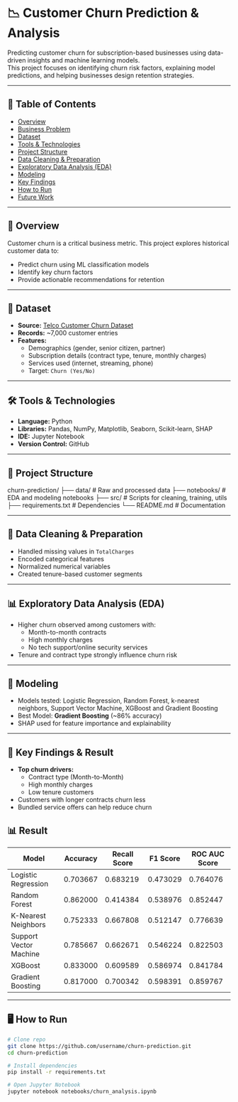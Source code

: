 # 📉 Customer Churn Prediction & Analysis

Predicting customer churn for subscription-based businesses using data-driven insights and machine learning models.  
This project focuses on identifying churn risk factors, explaining model predictions, and helping businesses design retention strategies.

---

## 📌 Table of Contents
- [Overview](#overview)  
- [Business Problem](#business-problem)  
- [Dataset](#dataset)  
- [Tools & Technologies](#tools--technologies)  
- [Project Structure](#project-structure)  
- [Data Cleaning & Preparation](#data-cleaning--preparation)  
- [Exploratory Data Analysis (EDA)](#exploratory-data-analysis-eda)  
- [Modeling](#modeling)  
- [Key Findings](#key-findings)  
- [How to Run](#how-to-run)  
- [Future Work](#future-work)

---

## 📖 Overview
Customer churn is a critical business metric. This project explores historical customer data to:  
- Predict churn using ML classification models  
- Identify key churn factors  
- Provide actionable recommendations for retention

---

## 📂 Dataset
- **Source:** [Telco Customer Churn Dataset](https://www.kaggle.com/blastchar/telco-customer-churn)  
- **Records:** ~7,000 customer entries  
- **Features:**  
  - Demographics (gender, senior citizen, partner)  
  - Subscription details (contract type, tenure, monthly charges)  
  - Services used (internet, streaming, phone)  
  - Target: `Churn (Yes/No)`  

---

## 🛠️ Tools & Technologies
- **Language:** Python  
- **Libraries:** Pandas, NumPy, Matplotlib, Seaborn, Scikit-learn, SHAP  
- **IDE:** Jupyter Notebook  
- **Version Control:** GitHub  

---

## 📁 Project Structure
churn-prediction/
├── data/ # Raw and processed data
├── notebooks/ # EDA and modeling notebooks
├── src/ # Scripts for cleaning, training, utils
├── requirements.txt # Dependencies
└── README.md # Documentation

---

## 🧹 Data Cleaning & Preparation
- Handled missing values in `TotalCharges`  
- Encoded categorical features  
- Normalized numerical variables  
- Created tenure-based customer segments

---

## 📊 Exploratory Data Analysis (EDA)
- Higher churn observed among customers with:  
  - Month-to-month contracts  
  - High monthly charges  
  - No tech support/online security services  
- Tenure and contract type strongly influence churn risk

---

## 🤖 Modeling
- Models tested: Logistic Regression, Random Forest, k-nearest neighbors, Support Vector Machine, XGBoost and Gradient Boosting
- Best Model: **Gradient Boosting** (~86% accuracy)  
- SHAP used for feature importance and explainability  

---

## 🔑 Key Findings & Result
- **Top churn drivers:**  
  - Contract type (Month-to-Month)  
  - High monthly charges  
  - Low tenure customers  
- Customers with longer contracts churn less  
- Bundled service offers can help reduce churn

## 📊 Result

| Model                     | Accuracy  | Recall Score | F1 Score  | ROC AUC Score |
|---------------------------|-----------|-------------|-----------|---------------|
| Logistic Regression       | 0.703667  | 0.683219    | 0.473029  | 0.764076      |
| Random Forest             | 0.862000  | 0.414384    | 0.538976  | 0.852447      |
| K-Nearest Neighbors       | 0.752333  | 0.667808    | 0.512147  | 0.776639      |
| Support Vector Machine    | 0.785667  | 0.662671    | 0.546224  | 0.822503      |
| XGBoost                   | 0.833000  | 0.609589    | 0.586974  | 0.841784      |
| Gradient Boosting         | 0.817000  | 0.700342    | 0.598391  | 0.859767      |

---

## 🖥️ How to Run
```bash
# Clone repo
git clone https://github.com/username/churn-prediction.git
cd churn-prediction

# Install dependencies
pip install -r requirements.txt

# Open Jupyter Notebook
jupyter notebook notebooks/churn_analysis.ipynb
